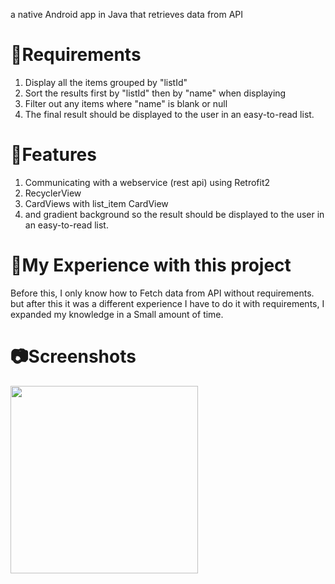 

  a native Android app in Java that retrieves data from API

# 📌Requirements

1. Display all the items grouped by "listId"
2. Sort the results first by "listId" then by "name" when displaying
3. Filter out any items where "name" is blank or null
4. The final result should be displayed to the user in an easy-to-read list.

# 📲Features
1. Communicating with a webservice (rest api) using Retrofit2
2. RecyclerView
3. CardViews with list_item CardView
4. and gradient background so the result should be displayed to the user in an easy-to-read list.

# 🥰My Experience with this project

Before this, I only know how to Fetch data from API without requirements. but after this it was a different experience I have to do it with requirements, I expanded my knowledge in a Small amount of time.

# 📷Screenshots

<a href="url"><img src="https://user-images.githubusercontent.com/75988940/115069579-6e099100-9efc-11eb-953d-f42775384716.gif" align="left" width="300" ></a> 
